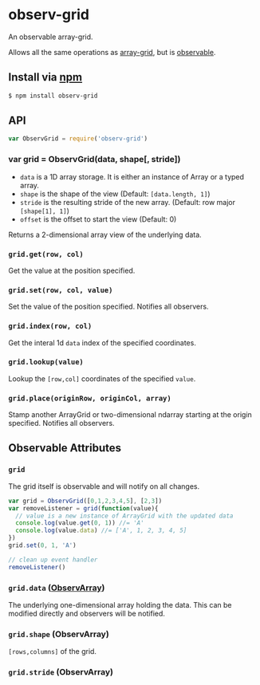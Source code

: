 observ-grid
===

An observable array-grid.

Allows all the same operations as [array-grid](https://github.com/mmckegg/array-grid), but is [observable](https://github.com/raynos/observ-array).

## Install via [npm](https://npmjs.org/packages/observ-grid)

```bash
$ npm install observ-grid
```

## API

```js
var ObservGrid = require('observ-grid')
```

### var grid = ObservGrid(data, shape[, stride])

- `data` is a 1D array storage. It is either an instance of Array or a typed array.
- `shape` is the shape of the view (Default: `[data.length, 1]`)
- `stride` is the resulting stride of the new array. (Default: row major `[shape[1], 1]`)
- `offset` is the offset to start the view (Default: 0)

Returns a 2-dimensional array view of the underlying data.

### `grid.get(row, col)`

Get the value at the position specified.

### `grid.set(row, col, value)`

Set the value of the position specified. Notifies all observers.

### `grid.index(row, col)`

Get the interal 1d `data` index of the specified coordinates.

### `grid.lookup(value)`

Lookup the `[row,col]` coordinates of the specified `value`.

### `grid.place(originRow, originCol, array)`

Stamp another ArrayGrid or two-dimensional ndarray starting at the origin specified. Notifies all observers.

## Observable Attributes

### `grid`

The grid itself is observable and will notify on all changes.

```js
var grid = ObservGrid([0,1,2,3,4,5], [2,3])
var removeListener = grid(function(value){
  // value is a new instance of ArrayGrid with the updated data
  console.log(value.get(0, 1)) //= 'A'
  console.log(value.data) //= ['A', 1, 2, 3, 4, 5]
})
grid.set(0, 1, 'A')

// clean up event handler
removeListener()
```

### `grid.data` ([ObservArray](https://github.com/raynos/observ-array))

The underlying one-dimensional array holding the data. This can be modified directly and observers will be notified.

### `grid.shape` (ObservArray)

`[rows,columns]` of the grid.

### `grid.stride` (ObservArray)
